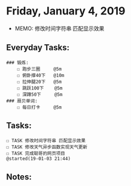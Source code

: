 # Friday, January 4, 2019
- MEMO: 修改时间字符串 匹配显示效果

## Everyday Tasks:
    ### 锻炼:
        ☐ 跑步三圈     @5m
        ☐ 俯卧撑40下   @10m
        ☐ 拉伸腿20下   @5m
        ☐ 跳跃100下    @5m
        ☐ 深蹲50下     @5m
    ### 扇贝单词:
        ☐ 每日打卡     @5m

## Tasks:
    ☐ TASK 修改时间字符串 匹配显示效果
    ☐ TASK 修改天气异步函数实现天气更新
    ☐ TASK 完成聪哥的网页项目                                                        @started(19-01-03 21:44) 

## Notes:

